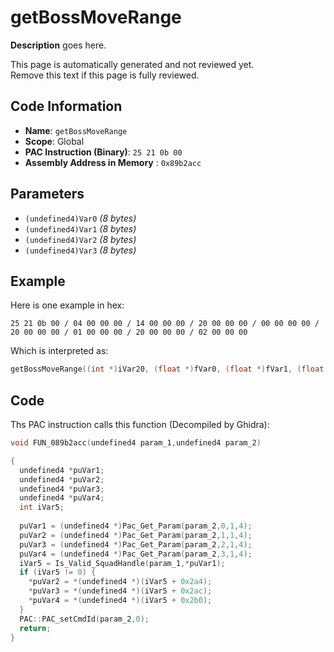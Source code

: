 # getBossMoveRange

**Description** goes here.

This page is automatically generated and not reviewed yet.<br>Remove this text if this page is fully reviewed.

## Code Information

- **Name**: `getBossMoveRange`
- **Scope**: Global
- **PAC Instruction (Binary)**: `25 21 0b 00`
- **Assembly Address in Memory** : `0x89b2acc`

## Parameters

- `(undefined4)Var0` *(8 bytes)*
- `(undefined4)Var1` *(8 bytes)*
- `(undefined4)Var2` *(8 bytes)*
- `(undefined4)Var3` *(8 bytes)*

## Example

Here is one example in hex:

```25 21 0b 00 / 04 00 00 00 / 14 00 00 00 / 20 00 00 00 / 00 00 00 00 / 20 00 00 00 / 01 00 00 00 / 20 00 00 00 / 02 00 00 00```

Which is interpreted as:

```c
getBossMoveRange((int *)iVar20, (float *)fVar0, (float *)fVar1, (float *)fVar2)
```

## Code

Ths PAC instruction calls this function (Decompiled by Ghidra):

```c
void FUN_089b2acc(undefined4 param_1,undefined4 param_2)

{
  undefined4 *puVar1;
  undefined4 *puVar2;
  undefined4 *puVar3;
  undefined4 *puVar4;
  int iVar5;
  
  puVar1 = (undefined4 *)Pac_Get_Param(param_2,0,1,4);
  puVar2 = (undefined4 *)Pac_Get_Param(param_2,1,1,4);
  puVar3 = (undefined4 *)Pac_Get_Param(param_2,2,1,4);
  puVar4 = (undefined4 *)Pac_Get_Param(param_2,3,1,4);
  iVar5 = Is_Valid_SquadHandle(param_1,*puVar1);
  if (iVar5 != 0) {
    *puVar2 = *(undefined4 *)(iVar5 + 0x2a4);
    *puVar3 = *(undefined4 *)(iVar5 + 0x2ac);
    *puVar4 = *(undefined4 *)(iVar5 + 0x2b0);
  }
  PAC::PAC_setCmdId(param_2,0);
  return;
}
```


